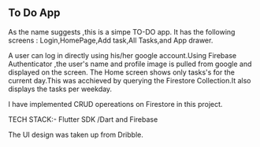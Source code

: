 ## To Do App

As the name suggests ,this is a simpe TO-DO app.
It has the following screens : Login,HomePage,Add task,All Tasks,and App drawer.

A user can log in directly using his/her google account.Using Firebase Authenticator ,the user's name and profile image is pulled from google and displayed on the screen.
The Home screen shows only tasks's for the current day.This was acchieved by querying the Firestore Collection.It also displays the tasks per weekday.

I have implemented CRUD opereations on Firestore in this project.


 TECH STACK:-
 Flutter SDK /Dart and Firebase
 
 The UI design was taken up from Dribble.
 

 
